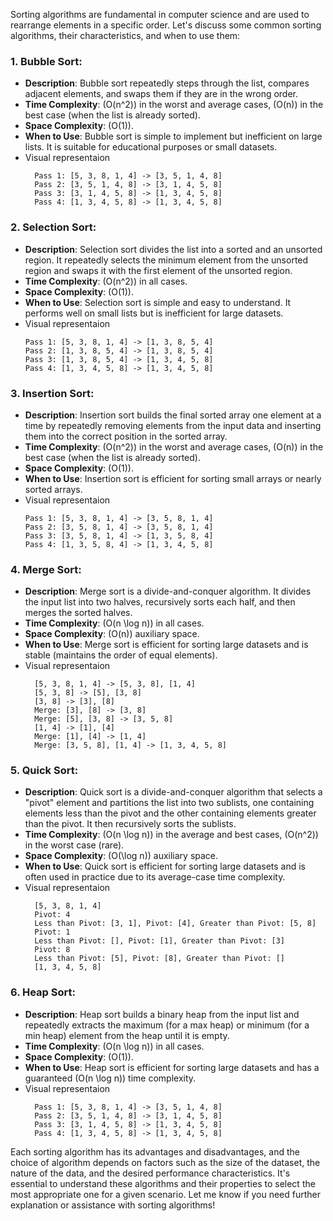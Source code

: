 Sorting algorithms are fundamental in computer science and are used to rearrange elements in a specific order. Let's discuss some common sorting algorithms, their characteristics, and when to use them:

### 1. Bubble Sort:

- **Description**: Bubble sort repeatedly steps through the list, compares adjacent elements, and swaps them if they are in the wrong order.
- **Time Complexity**: \(O(n^2)\) in the worst and average cases, \(O(n)\) in the best case (when the list is already sorted).
- **Space Complexity**: \(O(1)\).
- **When to Use**: Bubble sort is simple to implement but inefficient on large lists. It is suitable for educational purposes or small datasets.
- Visual representaion
  ```less
    Pass 1: [5, 3, 8, 1, 4] -> [3, 5, 1, 4, 8]
    Pass 2: [3, 5, 1, 4, 8] -> [3, 1, 4, 5, 8]
    Pass 3: [3, 1, 4, 5, 8] -> [1, 3, 4, 5, 8]
    Pass 4: [1, 3, 4, 5, 8] -> [1, 3, 4, 5, 8]
  ```

### 2. Selection Sort:

- **Description**: Selection sort divides the list into a sorted and an unsorted region. It repeatedly selects the minimum element from the unsorted region and swaps it with the first element of the unsorted region.
- **Time Complexity**: \(O(n^2)\) in all cases.
- **Space Complexity**: \(O(1)\).
- **When to Use**: Selection sort is simple and easy to understand. It performs well on small lists but is inefficient for large datasets.
- Visual representaion
  ```less
  Pass 1: [5, 3, 8, 1, 4] -> [1, 3, 8, 5, 4]
  Pass 2: [1, 3, 8, 5, 4] -> [1, 3, 8, 5, 4]
  Pass 3: [1, 3, 8, 5, 4] -> [1, 3, 4, 5, 8]
  Pass 4: [1, 3, 4, 5, 8] -> [1, 3, 4, 5, 8]
  ```

### 3. Insertion Sort:

- **Description**: Insertion sort builds the final sorted array one element at a time by repeatedly removing elements from the input data and inserting them into the correct position in the sorted array.
- **Time Complexity**: \(O(n^2)\) in the worst and average cases, \(O(n)\) in the best case (when the list is already sorted).
- **Space Complexity**: \(O(1)\).
- **When to Use**: Insertion sort is efficient for sorting small arrays or nearly sorted arrays.
- Visual representaion
  ```less
  Pass 1: [5, 3, 8, 1, 4] -> [3, 5, 8, 1, 4]
  Pass 2: [3, 5, 8, 1, 4] -> [3, 5, 8, 1, 4]
  Pass 3: [3, 5, 8, 1, 4] -> [1, 3, 5, 8, 4]
  Pass 4: [1, 3, 5, 8, 4] -> [1, 3, 4, 5, 8]
  ```

### 4. Merge Sort:

- **Description**: Merge sort is a divide-and-conquer algorithm. It divides the input list into two halves, recursively sorts each half, and then merges the sorted halves.
- **Time Complexity**: \(O(n \log n)\) in all cases.
- **Space Complexity**: \(O(n)\) auxiliary space.
- **When to Use**: Merge sort is efficient for sorting large datasets and is stable (maintains the order of equal elements).
- Visual representaion
  ```less
    [5, 3, 8, 1, 4] -> [5, 3, 8], [1, 4]
    [5, 3, 8] -> [5], [3, 8]
    [3, 8] -> [3], [8]
    Merge: [3], [8] -> [3, 8]
    Merge: [5], [3, 8] -> [3, 5, 8]
    [1, 4] -> [1], [4]
    Merge: [1], [4] -> [1, 4]
    Merge: [3, 5, 8], [1, 4] -> [1, 3, 4, 5, 8]    
  ```

### 5. Quick Sort:

- **Description**: Quick sort is a divide-and-conquer algorithm that selects a "pivot" element and partitions the list into two sublists, one containing elements less than the pivot and the other containing elements greater than the pivot. It then recursively sorts the sublists.
- **Time Complexity**: \(O(n \log n)\) in the average and best cases, \(O(n^2)\) in the worst case (rare).
- **Space Complexity**: \(O(\log n)\) auxiliary space.
- **When to Use**: Quick sort is efficient for sorting large datasets and is often used in practice due to its average-case time complexity.
- Visual representaion
  ```less
    [5, 3, 8, 1, 4]
    Pivot: 4
    Less than Pivot: [3, 1], Pivot: [4], Greater than Pivot: [5, 8]
    Pivot: 1
    Less than Pivot: [], Pivot: [1], Greater than Pivot: [3]
    Pivot: 8
    Less than Pivot: [5], Pivot: [8], Greater than Pivot: []
    [1, 3, 4, 5, 8]

  ```

### 6. Heap Sort:

- **Description**: Heap sort builds a binary heap from the input list and repeatedly extracts the maximum (for a max heap) or minimum (for a min heap) element from the heap until it is empty.
- **Time Complexity**: \(O(n \log n)\) in all cases.
- **Space Complexity**: \(O(1)\).
- **When to Use**: Heap sort is efficient for sorting large datasets and has a guaranteed \(O(n \log n)\) time complexity.
- Visual representaion
  ```less
    Pass 1: [5, 3, 8, 1, 4] -> [3, 5, 1, 4, 8]
    Pass 2: [3, 5, 1, 4, 8] -> [3, 1, 4, 5, 8]
    Pass 3: [3, 1, 4, 5, 8] -> [1, 3, 4, 5, 8]
    Pass 4: [1, 3, 4, 5, 8] -> [1, 3, 4, 5, 8]
  ```

Each sorting algorithm has its advantages and disadvantages, and the choice of algorithm depends on factors such as the size of the dataset, the nature of the data, and the desired performance characteristics. It's essential to understand these algorithms and their properties to select the most appropriate one for a given scenario. Let me know if you need further explanation or assistance with sorting algorithms!
